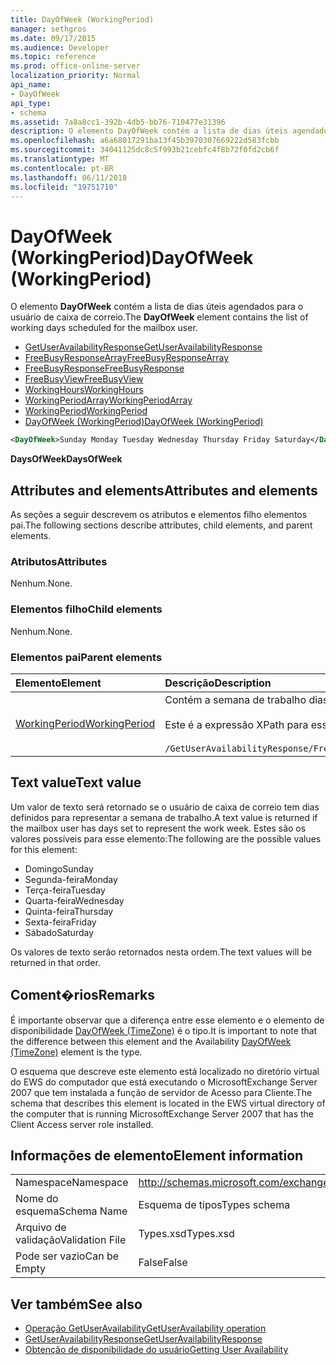 ```yaml
---
title: DayOfWeek (WorkingPeriod)
manager: sethgros
ms.date: 09/17/2015
ms.audience: Developer
ms.topic: reference
ms.prod: office-online-server
localization_priority: Normal
api_name:
- DayOfWeek
api_type:
- schema
ms.assetid: 7a8a8cc1-392b-4db5-bb76-710477e31396
description: O elemento DayOfWeek contém a lista de dias úteis agendados para o usuário de caixa de correio.
ms.openlocfilehash: a6a68017291ba13f45b3970307669222d583fcbb
ms.sourcegitcommit: 34041125dc8c5f993b21cebfc4f8b72f0fd2cb6f
ms.translationtype: MT
ms.contentlocale: pt-BR
ms.lasthandoff: 06/11/2018
ms.locfileid: "19751710"
---
```

# <a name="dayofweek-workingperiod"></a><span data-ttu-id="f380f-103">DayOfWeek (WorkingPeriod)</span><span class="sxs-lookup"><span data-stu-id="f380f-103">DayOfWeek (WorkingPeriod)</span></span>

<span data-ttu-id="f380f-104">O elemento **DayOfWeek** contém a lista de dias úteis agendados para o usuário de caixa de correio.</span><span class="sxs-lookup"><span data-stu-id="f380f-104">The **DayOfWeek** element contains the list of working days scheduled for the mailbox user.</span></span> 
  
- [<span data-ttu-id="f380f-105">GetUserAvailabilityResponse</span><span class="sxs-lookup"><span data-stu-id="f380f-105">GetUserAvailabilityResponse</span></span>](getuseravailabilityresponse.md)  
- [<span data-ttu-id="f380f-106">FreeBusyResponseArray</span><span class="sxs-lookup"><span data-stu-id="f380f-106">FreeBusyResponseArray</span></span>](freebusyresponsearray.md)  
- [<span data-ttu-id="f380f-107">FreeBusyResponse</span><span class="sxs-lookup"><span data-stu-id="f380f-107">FreeBusyResponse</span></span>](freebusyresponse.md)  
- [<span data-ttu-id="f380f-108">FreeBusyView</span><span class="sxs-lookup"><span data-stu-id="f380f-108">FreeBusyView</span></span>](freebusyview.md)  
- [<span data-ttu-id="f380f-109">WorkingHours</span><span class="sxs-lookup"><span data-stu-id="f380f-109">WorkingHours</span></span>](workinghours-ex15websvcsotherref.md)  
- [<span data-ttu-id="f380f-110">WorkingPeriodArray</span><span class="sxs-lookup"><span data-stu-id="f380f-110">WorkingPeriodArray</span></span>](workingperiodarray.md) 
- [<span data-ttu-id="f380f-111">WorkingPeriod</span><span class="sxs-lookup"><span data-stu-id="f380f-111">WorkingPeriod</span></span>](workingperiod.md)  
- [<span data-ttu-id="f380f-112">DayOfWeek (WorkingPeriod)</span><span class="sxs-lookup"><span data-stu-id="f380f-112">DayOfWeek (WorkingPeriod)</span></span>](dayofweek-workingperiod.md)
  
```xml
<DayOfWeek>Sunday Monday Tuesday Wednesday Thursday Friday Saturday</DayOfWeek>
```

<span data-ttu-id="f380f-113">**DaysOfWeek**</span><span class="sxs-lookup"><span data-stu-id="f380f-113">**DaysOfWeek**</span></span>

## <a name="attributes-and-elements"></a><span data-ttu-id="f380f-114">Attributes and elements</span><span class="sxs-lookup"><span data-stu-id="f380f-114">Attributes and elements</span></span>

<span data-ttu-id="f380f-115">As seções a seguir descrevem os atributos e elementos filho elementos pai.</span><span class="sxs-lookup"><span data-stu-id="f380f-115">The following sections describe attributes, child elements, and parent elements.</span></span>
  
### <a name="attributes"></a><span data-ttu-id="f380f-116">Atributos</span><span class="sxs-lookup"><span data-stu-id="f380f-116">Attributes</span></span>

<span data-ttu-id="f380f-117">Nenhum.</span><span class="sxs-lookup"><span data-stu-id="f380f-117">None.</span></span>
  
### <a name="child-elements"></a><span data-ttu-id="f380f-118">Elementos filho</span><span class="sxs-lookup"><span data-stu-id="f380f-118">Child elements</span></span>

<span data-ttu-id="f380f-119">Nenhum.</span><span class="sxs-lookup"><span data-stu-id="f380f-119">None.</span></span>
  
### <a name="parent-elements"></a><span data-ttu-id="f380f-120">Elementos pai</span><span class="sxs-lookup"><span data-stu-id="f380f-120">Parent elements</span></span>

|<span data-ttu-id="f380f-121">**Elemento**</span><span class="sxs-lookup"><span data-stu-id="f380f-121">**Element**</span></span>|<span data-ttu-id="f380f-122">**Descrição**</span><span class="sxs-lookup"><span data-stu-id="f380f-122">**Description**</span></span>|
|:-----|:-----|
|[<span data-ttu-id="f380f-123">WorkingPeriod</span><span class="sxs-lookup"><span data-stu-id="f380f-123">WorkingPeriod</span></span>](workingperiod.md) <br/> |<span data-ttu-id="f380f-124">Contém a semana de trabalho dias e horas do usuário da caixa de correio.</span><span class="sxs-lookup"><span data-stu-id="f380f-124">Contains the work week days and hours of the mailbox user.</span></span><br/><br/><span data-ttu-id="f380f-125">Este é a expressão XPath para esse elemento:</span><span class="sxs-lookup"><span data-stu-id="f380f-125">The following is the XPath expression to this element:</span></span><br/><br/>`/GetUserAvailabilityResponse/FreeBusyResponseArray/FreeBusyResponse/FreeBusyView/WorkingHours/WorkingPeriodArray/WorkingPeriod[i[` <br/> |
   
## <a name="text-value"></a><span data-ttu-id="f380f-126">Text value</span><span class="sxs-lookup"><span data-stu-id="f380f-126">Text value</span></span>

<span data-ttu-id="f380f-127">Um valor de texto será retornado se o usuário de caixa de correio tem dias definidos para representar a semana de trabalho.</span><span class="sxs-lookup"><span data-stu-id="f380f-127">A text value is returned if the mailbox user has days set to represent the work week.</span></span> <span data-ttu-id="f380f-128">Estes são os valores possíveis para esse elemento:</span><span class="sxs-lookup"><span data-stu-id="f380f-128">The following are the possible values for this element:</span></span>
  
- <span data-ttu-id="f380f-129">Domingo</span><span class="sxs-lookup"><span data-stu-id="f380f-129">Sunday</span></span>    
- <span data-ttu-id="f380f-130">Segunda-feira</span><span class="sxs-lookup"><span data-stu-id="f380f-130">Monday</span></span>    
- <span data-ttu-id="f380f-131">Terça-feira</span><span class="sxs-lookup"><span data-stu-id="f380f-131">Tuesday</span></span>    
- <span data-ttu-id="f380f-132">Quarta-feira</span><span class="sxs-lookup"><span data-stu-id="f380f-132">Wednesday</span></span>    
- <span data-ttu-id="f380f-133">Quinta-feira</span><span class="sxs-lookup"><span data-stu-id="f380f-133">Thursday</span></span>    
- <span data-ttu-id="f380f-134">Sexta-feira</span><span class="sxs-lookup"><span data-stu-id="f380f-134">Friday</span></span>    
- <span data-ttu-id="f380f-135">Sábado</span><span class="sxs-lookup"><span data-stu-id="f380f-135">Saturday</span></span> 
    
<span data-ttu-id="f380f-136">Os valores de texto serão retornados nesta ordem.</span><span class="sxs-lookup"><span data-stu-id="f380f-136">The text values will be returned in that order.</span></span>
  
## <a name="remarks"></a><span data-ttu-id="f380f-137">Coment�rios</span><span class="sxs-lookup"><span data-stu-id="f380f-137">Remarks</span></span>

<span data-ttu-id="f380f-138">É importante observar que a diferença entre esse elemento e o elemento de disponibilidade [DayOfWeek (TimeZone)](dayofweek-timezone.md) é o tipo.</span><span class="sxs-lookup"><span data-stu-id="f380f-138">It is important to note that the difference between this element and the Availability [DayOfWeek (TimeZone)](dayofweek-timezone.md) element is the type.</span></span> 
  
<span data-ttu-id="f380f-139">O esquema que descreve este elemento está localizado no diretório virtual do EWS do computador que está executando o MicrosoftExchange Server 2007 que tem instalada a função de servidor de Acesso para Cliente.</span><span class="sxs-lookup"><span data-stu-id="f380f-139">The schema that describes this element is located in the EWS virtual directory of the computer that is running MicrosoftExchange Server 2007 that has the Client Access server role installed.</span></span>
  
## <a name="element-information"></a><span data-ttu-id="f380f-140">Informações de elemento</span><span class="sxs-lookup"><span data-stu-id="f380f-140">Element information</span></span>

|||
|:-----|:-----|
|<span data-ttu-id="f380f-141">Namespace</span><span class="sxs-lookup"><span data-stu-id="f380f-141">Namespace</span></span>  <br/> |http://schemas.microsoft.com/exchange/services/2006/types  <br/> |
|<span data-ttu-id="f380f-142">Nome do esquema</span><span class="sxs-lookup"><span data-stu-id="f380f-142">Schema Name</span></span>  <br/> |<span data-ttu-id="f380f-143">Esquema de tipos</span><span class="sxs-lookup"><span data-stu-id="f380f-143">Types schema</span></span>  <br/> |
|<span data-ttu-id="f380f-144">Arquivo de validação</span><span class="sxs-lookup"><span data-stu-id="f380f-144">Validation File</span></span>  <br/> |<span data-ttu-id="f380f-145">Types.xsd</span><span class="sxs-lookup"><span data-stu-id="f380f-145">Types.xsd</span></span>  <br/> |
|<span data-ttu-id="f380f-146">Pode ser vazio</span><span class="sxs-lookup"><span data-stu-id="f380f-146">Can be Empty</span></span>  <br/> |<span data-ttu-id="f380f-147">False</span><span class="sxs-lookup"><span data-stu-id="f380f-147">False</span></span>  <br/> |
   
## <a name="see-also"></a><span data-ttu-id="f380f-148">Ver também</span><span class="sxs-lookup"><span data-stu-id="f380f-148">See also</span></span>

- [<span data-ttu-id="f380f-149">Operação GetUserAvailability</span><span class="sxs-lookup"><span data-stu-id="f380f-149">GetUserAvailability operation</span></span>](getuseravailability-operation.md)  
- [<span data-ttu-id="f380f-150">GetUserAvailabilityResponse</span><span class="sxs-lookup"><span data-stu-id="f380f-150">GetUserAvailabilityResponse</span></span>](getuseravailabilityresponse.md)
- [<span data-ttu-id="f380f-151">Obtenção de disponibilidade do usuário</span><span class="sxs-lookup"><span data-stu-id="f380f-151">Getting User Availability</span></span>](http://msdn.microsoft.com/library/d4133fcb-9b0f-4e6b-aadf-a389da83516a%28Office.15%29.aspx)

